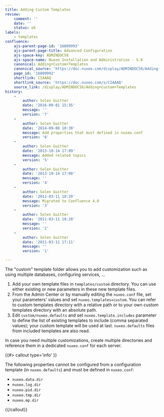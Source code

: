 ```yaml
---
title: Adding Custom Templates
review:
    comment: ''
    date: ''
    status: ok
labels:
    - templates
confluence:
    ajs-parent-page-id: '16809993'
    ajs-parent-page-title: Advanced Configuration
    ajs-space-key: ADMINDOC58
    ajs-space-name: Nuxeo Installation and Administration - 5.8
    canonical: Adding+Custom+Templates
    canonical_source: 'https://doc.nuxeo.com/display/ADMINDOC58/Adding+Custom+Templates'
    page_id: '16809992'
    shortlink: CIAAAQ
    shortlink_source: 'https://doc.nuxeo.com/x/CIAAAQ'
    source_link: /display/ADMINDOC58/Adding+Custom+Templates
history:
    - 
        author: Solen Guitter
        date: '2016-09-01 15:35'
        message: ''
        version: '7'
    - 
        author: Solen Guitter
        date: '2014-09-08 10:30'
        message: Add properties that must defined in nuxeo.conf
        version: '6'
    - 
        author: Solen Guitter
        date: '2013-10-14 17:09'
        message: Added related topics
        version: '5'
    - 
        author: Solen Guitter
        date: '2013-10-14 17:08'
        message: ''
        version: '4'
    - 
        author: Solen Guitter
        date: '2011-03-11 18:20'
        message: Migrated to Confluence 4.0
        version: '3'
    - 
        author: Solen Guitter
        date: '2011-03-11 18:20'
        message: ''
        version: '2'
    - 
        author: Solen Guitter
        date: '2011-03-11 17:11'
        message: ''
        version: '1'

---
```

The "custom" template folder allows you to add customization such as using multiple databases, configuring services, ...

1.  Add your own template files in `templates/custom` directory.
    You can use either existing or new parameters in these new template files.
2.  From the Admin Center or by manually editing the `nuxeo.conf` file, set your parameters' values and set `nuxeo.templates=custom`.
    You can refer to custom templates directory with a relative path or to your own custom templates directory with an absolute path.
3.  Edit `custom/nuxeo.defaults` and set `nuxeo.template.includes` parameter to define the list of existing templates to include (comma separated values); your custom template will be used at last.
    `nuxeo.defaults` files from included templates are also read.

In case you need multiple customizations, create multiple directories and reference them in a dedicated `nuxeo.conf` for each server.

{{#> callout type='info' }}

The following properties cannot be configured from a configuration template (in&nbsp;`nuxeo.defaults`) and must be defined in&nbsp;`nuxeo.conf`:

*   `nuxeo.data.dir`
*   `nuxeo.log.dir`
*   `nuxeo.pid.dir`
*   `nuxeo.tmp.dir`
*   `nuxeo.mp.dir`

{{/callout}}

&nbsp;

&nbsp;